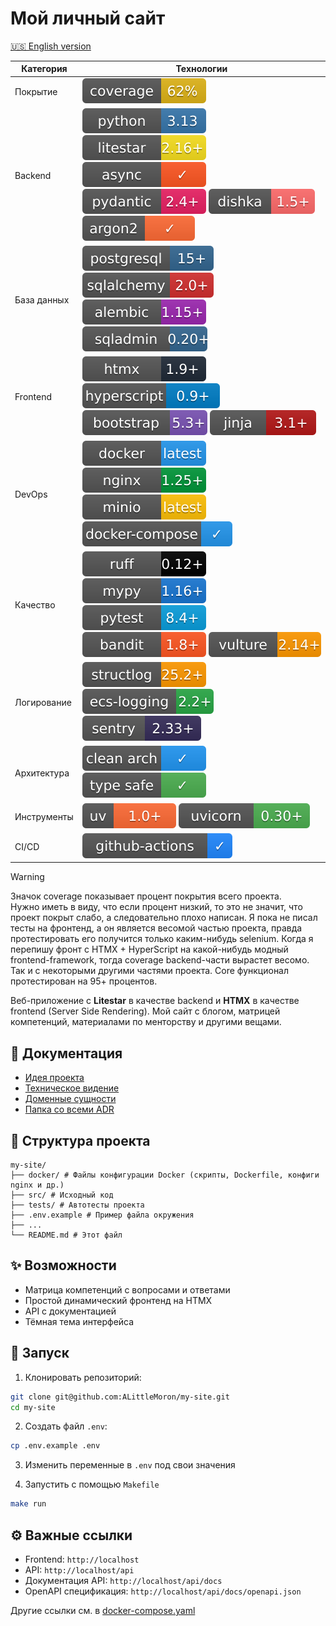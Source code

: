 # Мой личный сайт

[🇺🇸 English version](./README.md)

| Категория | Технологии |
|----------|------------|
| Покрытие | ![coverage](./badges/coverage.svg) |
| Backend | ![python](./badges/python.svg) ![litestar](./badges/litestar.svg) ![async](./badges/async.svg) ![pydantic](./badges/pydantic.svg) ![dishka](./badges/dishka.svg) ![argon2](./badges/argon2.svg) |
| База данных | ![postgresql](./badges/postgresql.svg) ![sqlalchemy](./badges/sqlalchemy.svg) ![alembic](./badges/alembic.svg) ![sqladmin](./badges/sqladmin.svg) |
| Frontend | ![htmx](./badges/htmx.svg) ![hyperscript](./badges/hyperscript.svg) ![bootstrap](./badges/bootstrap.svg) ![jinja](./badges/jinja.svg) |
| DevOps | ![docker](./badges/docker.svg) ![nginx](./badges/nginx.svg) ![minio](./badges/minio.svg) ![docker-compose](./badges/docker-compose.svg) |
| Качество | ![ruff](./badges/ruff.svg) ![mypy](./badges/mypy.svg) ![pytest](./badges/pytest.svg) ![bandit](./badges/bandit.svg) ![vulture](./badges/vulture.svg) |
| Логирование | ![structlog](./badges/structlog.svg) ![ecs-logging](./badges/ecs-logging.svg) ![sentry](./badges/sentry.svg) |
| Архитектура | ![clean-architecture](./badges/clean-architecture.svg) ![type-safe](./badges/type-safe.svg) |
| Инструменты | ![uv](./badges/uv.svg) ![uvicorn](./badges/uvicorn.svg) |
| CI/CD | ![github-actions](./badges/github-actions.svg) |

> [!WARNING]
> Значок coverage показывает процент покрытия всего проекта.  
> Нужно иметь в виду, что если процент низкий, то это не значит, что проект покрыт слабо, а
> следовательно плохо написан. Я пока не писал тесты на фронтенд, а он является весомой частью
> проекта, правда протестировать его получится только каким-нибудь selenium. Когда я перепишу фронт
> с HTMX + HyperScript на какой-нибудь модный frontend-framework, тогда coverage backend-части
> вырастет весомо. Так и с некоторыми другими частями проекта. Core функционал протестирован на 95+
> процентов.

Веб-приложение с **Litestar** в качестве backend и **HTMX** в качестве frontend (Server Side
Rendering). Мой сайт с блогом, матрицей компетенций, материалами по менторству и другими вещами.

## 📖 Документация

- [Идея проекта](docs/idea.md)  
- [Техническое видение](docs/vision.md)
- [Доменные сущности](docs/domain.md)
- [Папка со всеми ADR](docs/adr/)

## 📂 Структура проекта

```
my-site/
├── docker/ # Файлы конфигурации Docker (скрипты, Dockerfile, конфиги nginx и др.)
├── src/ # Исходный код
├── tests/ # Автотесты проекта
├── .env.example # Пример файла окружения
├── ...
└── README.md # Этот файл
```

## ✨ Возможности

- Матрица компетенций с вопросами и ответами  
- Простой динамический фронтенд на HTMX  
- API с документацией  
- Тёмная тема интерфейса  

## 🚀 Запуск

1. Клонировать репозиторий:
```bash
git clone git@github.com:ALittleMoron/my-site.git
cd my-site
```

2. Создать файл `.env`:
```bash
cp .env.example .env
```

3. Изменить переменные в `.env` под свои значения

4. Запустить с помощью `Makefile`
```bash
make run
```

## ⚙️ Важные ссылки

- Frontend: `http://localhost`
- API: `http://localhost/api`
- Документация API: `http://localhost/api/docs`
- OpenAPI спецификация: `http://localhost/api/docs/openapi.json`

Другие ссылки см. в [docker-compose.yaml](../docker-compose.yml)

